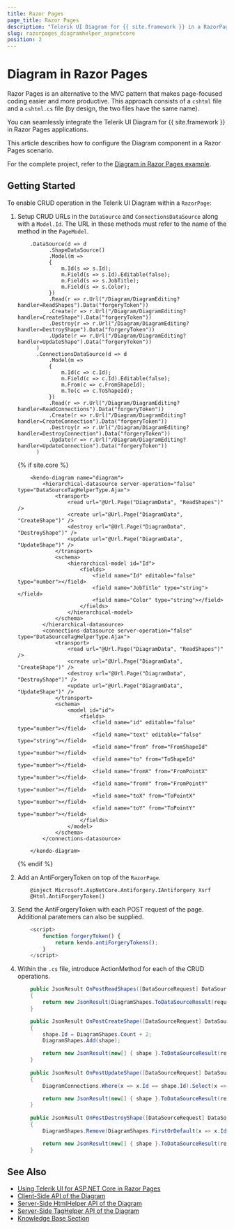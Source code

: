 ```yaml
---
title: Razor Pages
page_title: Razor Pages
description: "Telerik UI Diagram for {{ site.framework }} in a RazorPages application."
slug: razorpages_diagramhelper_aspnetcore
position: 2
---
```


# Diagram in Razor Pages

Razor Pages is an alternative to the MVC pattern that makes page-focused coding easier and more productive. This approach consists of a `cshtml` file and a `cshtml.cs` file (by design, the two files have the same name). 

You can seamlessly integrate the Telerik UI Diagram for {{ site.framework }} in Razor Pages applications.

This article describes how to configure the Diagram component in a Razor Pages scenario.

For the complete project, refer to the [Diagram in Razor Pages example](https://github.com/telerik/ui-for-aspnet-core-examples/blob/master/Telerik.Examples.RazorPages/Telerik.Examples.RazorPages/Pages/Diagram/DiagramEditing.cshtml).

## Getting Started

To enable CRUD operation in the Telerik UI Diagram within a `RazorPage`:

1. Setup CRUD URLs in the `DataSource` and `ConnectionsDataSource` along with a `Model.Id`. The URL in these methods must refer to the name of the method in the `PageModel`.

    ```HtmlHelper
        .DataSource(d => d
              .ShapeDataSource()
              .Model(m =>
              {
                  m.Id(s => s.Id);
                  m.Field(s => s.Id).Editable(false);
                  m.Field(s => s.JobTitle);
                  m.Field(s => s.Color);
              })
              .Read(r => r.Url("/Diagram/DiagramEditing?handler=ReadShapes").Data("forgeryToken"))
              .Create(r => r.Url("/Diagram/DiagramEditing?handler=CreateShape").Data("forgeryToken"))
              .Destroy(r => r.Url("/Diagram/DiagramEditing?handler=DestroyShape").Data("forgeryToken"))
              .Update(r => r.Url("/Diagram/DiagramEditing?handler=UpdateShape").Data("forgeryToken"))
          )
          .ConnectionsDataSource(d => d
              .Model(m =>
              {
                  m.Id(c => c.Id);
                  m.Field(c => c.Id).Editable(false);
                  m.From(c => c.FromShapeId);
                  m.To(c => c.ToShapeId);
              })
              .Read(r => r.Url("/Diagram/DiagramEditing?handler=ReadConnections").Data("forgeryToken"))
              .Create(r => r.Url("/Diagram/DiagramEditing?handler=CreateConnection").Data("forgeryToken"))
              .Destroy(r => r.Url("/Diagram/DiagramEditing?handler=DestroyConnection").Data("forgeryToken"))
              .Update(r => r.Url("/Diagram/DiagramEditing?handler=UpdateConnection").Data("forgeryToken"))
          )
    ```
    {% if site.core %}
    ```TagHelper
        <kendo-diagram name="diagram">
            <hierarchical-datasource server-operation="false" type="DataSourceTagHelperType.Ajax">
                <transport>
                    <read url="@Url.Page("DiagramData", "ReadShapes")" />
                    <create url="@Url.Page("DiagramData", "CreateShape")" />
                    <destroy url="@Url.Page("DiagramData", "DestroyShape")" />
                    <update url="@Url.Page("DiagramData", "UpdateShape")" />
                </transport>
                <schema>
                    <hierarchical-model id="Id">
                        <fields>
                            <field name="Id" editable="false" type="number"></field>
                            <field name="JobTitle" type="string"></field>
                            <field name="Color" type="string"></field>
                        </fields>
                    </hierarchical-model>
                </schema>
            </hierarchical-datasource>
            <connections-datasource server-operation="false" type="DataSourceTagHelperType.Ajax">
                <transport>
                    <read url="@Url.Page("DiagramData", "ReadShapes")" />
                    <create url="@Url.Page("DiagramData", "CreateShape")" />
                    <destroy url="@Url.Page("DiagramData", "DestroyShape")" />
                    <update url="@Url.Page("DiagramData", "UpdateShape")" />
                </transport>
                <schema>
                    <model id="id">
                        <fields>
                            <field name="id" editable="false" type="number"></field>
                            <field name="text" editable="false" type="string"></field>
                            <field name="from" from="FromShapeId" type="number"></field>
                            <field name="to" from="ToShapeId" type="number"></field>
                            <field name="fromX" from="FromPointX" type="number"></field>
                            <field name="fromY" from="FromPointY" type="number"></field>
                            <field name="toX" from="ToPointX" type="number"></field>
                            <field name="toY" from="ToPointY" type="number"></field>
                        </fields>
                    </model>
                </schema>
            </connections-datasource>

        </kendo-diagram>
    ```
    {% endif %}
1. Add an AntiForgeryToken on top of the `RazorPage`.

    ```cshtml
        @inject Microsoft.AspNetCore.Antiforgery.IAntiforgery Xsrf
        @Html.AntiForgeryToken()
    ```

1. Send the AntiForgeryToken with each POST request of the page. Additional paratemers can also be supplied.

    ```javascript
        <script>
            function forgeryToken() {
                return kendo.antiForgeryTokens();
            }
        </script>
    ```
1. Within the `.cs` file, introduce ActionMethod for each of the CRUD operations.


    ```csharp
        public JsonResult OnPostReadShapes([DataSourceRequest] DataSourceRequest request)
        {
            return new JsonResult(DiagramShapes.ToDataSourceResult(request));
        }

        public JsonResult OnPostCreateShape([DataSourceRequest] DataSourceRequest request, OrgDiagramShape shape)
        {
            shape.Id = DiagramShapes.Count + 2;
            DiagramShapes.Add(shape);

            return new JsonResult(new[] { shape }.ToDataSourceResult(request, ModelState));
        }
        
        public JsonResult OnPostUpdateShape([DataSourceRequest] DataSourceRequest request, OrgDiagramShape shape)
        {
            DiagramConnections.Where(x => x.Id == shape.Id).Select(x => shape);

            return new JsonResult(new[] { shape }.ToDataSourceResult(request, ModelState));
        }
        
        public JsonResult OnPostDestroyShape([DataSourceRequest] DataSourceRequest request, OrgDiagramShape shape)
        {
            DiagramShapes.Remove(DiagramShapes.FirstOrDefault(x => x.Id == shape.Id));

            return new JsonResult(new[] { shape }.ToDataSourceResult(request, ModelState));
        }
    ```

## See Also

* [Using Telerik UI for ASP.NET Core in Razor Pages](https://docs.telerik.com/aspnet-core/getting-started/razor-pages#using-telerik-ui-for-aspnet-core-in-razor-pages)
* [Client-Side API of the Diagram](https://docs.telerik.com/kendo-ui/api/javascript/dataviz/ui/diagram)
* [Server-Side HtmlHelper API of the Diagram](/api/diagram)
* [Server-Side TagHelper API of the Diagram](/api/taghelpers/diagram)
* [Knowledge Base Section](/knowledge-base)
